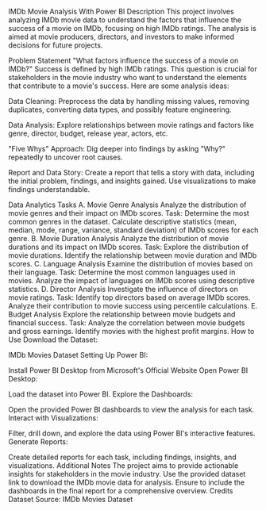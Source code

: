 IMDb Movie Analysis With Power BI
Description
This project involves analyzing IMDb movie data to understand the factors that influence the success of a movie on IMDb, focusing on high IMDb ratings. The analysis is aimed at movie producers, directors, and investors to make informed decisions for future projects.

Problem Statement
"What factors influence the success of a movie on IMDb?" Success is defined by high IMDb ratings. This question is crucial for stakeholders in the movie industry who want to understand the elements that contribute to a movie's success. Here are some analysis ideas:

Data Cleaning: Preprocess the data by handling missing values, removing duplicates, converting data types, and possibly feature engineering.

Data Analysis: Explore relationships between movie ratings and factors like genre, director, budget, release year, actors, etc.

"Five Whys" Approach: Dig deeper into findings by asking "Why?" repeatedly to uncover root causes.

Report and Data Story: Create a report that tells a story with data, including the initial problem, findings, and insights gained. Use visualizations to make findings understandable.

Data Analytics Tasks
A. Movie Genre Analysis
Analyze the distribution of movie genres and their impact on IMDb scores.
Task:
Determine the most common genres in the dataset.
Calculate descriptive statistics (mean, median, mode, range, variance, standard deviation) of IMDb scores for each genre.
B. Movie Duration Analysis
Analyze the distribution of movie durations and its impact on IMDb scores.
Task:
Explore the distribution of movie durations.
Identify the relationship between movie duration and IMDb scores.
C. Language Analysis
Examine the distribution of movies based on their language.
Task:
Determine the most common languages used in movies.
Analyze the impact of languages on IMDb scores using descriptive statistics.
D. Director Analysis
Investigate the influence of directors on movie ratings.
Task:
Identify top directors based on average IMDb scores.
Analyze their contribution to movie success using percentile calculations.
E. Budget Analysis
Explore the relationship between movie budgets and financial success.
Task:
Analyze the correlation between movie budgets and gross earnings.
Identify movies with the highest profit margins.
How to Use
Download the Dataset:

IMDb Movies Dataset
Setting Up Power BI:

Install Power BI Desktop from Microsoft's Official Website
Open Power BI Desktop:

Load the dataset into Power BI.
Explore the Dashboards:

Open the provided Power BI dashboards to view the analysis for each task.
Interact with Visualizations:

Filter, drill down, and explore the data using Power BI's interactive features.
Generate Reports:

Create detailed reports for each task, including findings, insights, and visualizations.
Additional Notes
The project aims to provide actionable insights for stakeholders in the movie industry.
Use the provided dataset link to download the IMDb movie data for analysis.
Ensure to include the dashboards in the final report for a comprehensive overview.
Credits
Dataset Source: IMDb Movies Dataset
